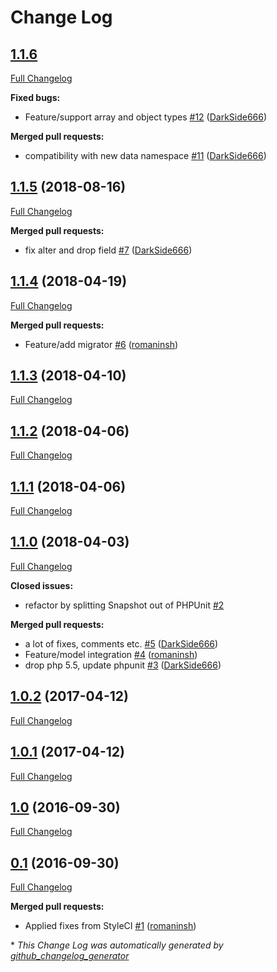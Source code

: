 # Change Log

## [1.1.6](https://github.com/atk4/schema/tree/1.1.6) 

[Full Changelog](https://github.com/atk4/schema/compare/1.1.5...1.1.6)

**Fixed bugs:**

- Feature/support array and object types [\#12](https://github.com/atk4/schema/pull/12) ([DarkSide666](https://github.com/DarkSide666))

**Merged pull requests:**

- compatibility with new data namespace [\#11](https://github.com/atk4/schema/pull/11) ([DarkSide666](https://github.com/DarkSide666))

## [1.1.5](https://github.com/atk4/schema/tree/1.1.5) (2018-08-16)

[Full Changelog](https://github.com/atk4/schema/compare/1.1.4...1.1.5)

**Merged pull requests:**

- fix alter and drop field [\#7](https://github.com/atk4/schema/pull/7) ([DarkSide666](https://github.com/DarkSide666))

## [1.1.4](https://github.com/atk4/schema/tree/1.1.4) (2018-04-19)

[Full Changelog](https://github.com/atk4/schema/compare/1.1.3...1.1.4)

**Merged pull requests:**

- Feature/add migrator [\#6](https://github.com/atk4/schema/pull/6) ([romaninsh](https://github.com/romaninsh))

## [1.1.3](https://github.com/atk4/schema/tree/1.1.3) (2018-04-10)

[Full Changelog](https://github.com/atk4/schema/compare/1.1.2...1.1.3)

## [1.1.2](https://github.com/atk4/schema/tree/1.1.2) (2018-04-06)

[Full Changelog](https://github.com/atk4/schema/compare/1.1.1...1.1.2)

## [1.1.1](https://github.com/atk4/schema/tree/1.1.1) (2018-04-06)

[Full Changelog](https://github.com/atk4/schema/compare/1.1.0...1.1.1)

## [1.1.0](https://github.com/atk4/schema/tree/1.1.0) (2018-04-03)

[Full Changelog](https://github.com/atk4/schema/compare/1.0.2...1.1.0)

**Closed issues:**

- refactor by splitting Snapshot out of PHPUnit [\#2](https://github.com/atk4/schema/issues/2)

**Merged pull requests:**

- a lot of fixes, comments etc. [\#5](https://github.com/atk4/schema/pull/5) ([DarkSide666](https://github.com/DarkSide666))
- Feature/model integration [\#4](https://github.com/atk4/schema/pull/4) ([romaninsh](https://github.com/romaninsh))
- drop php 5.5, update phpunit [\#3](https://github.com/atk4/schema/pull/3) ([DarkSide666](https://github.com/DarkSide666))

## [1.0.2](https://github.com/atk4/schema/tree/1.0.2) (2017-04-12)

[Full Changelog](https://github.com/atk4/schema/compare/1.0.1...1.0.2)

## [1.0.1](https://github.com/atk4/schema/tree/1.0.1) (2017-04-12)

[Full Changelog](https://github.com/atk4/schema/compare/1.0...1.0.1)

## [1.0](https://github.com/atk4/schema/tree/1.0) (2016-09-30)

[Full Changelog](https://github.com/atk4/schema/compare/0.1...1.0)

## [0.1](https://github.com/atk4/schema/tree/0.1) (2016-09-30)

[Full Changelog](https://github.com/atk4/schema/compare/046cc18d3f924ec52cc4959a2d8195572ddb22c8...0.1)

**Merged pull requests:**

- Applied fixes from StyleCI [\#1](https://github.com/atk4/schema/pull/1) ([romaninsh](https://github.com/romaninsh))



\* *This Change Log was automatically generated by [github_changelog_generator](https://github.com/skywinder/Github-Changelog-Generator)*

